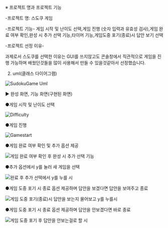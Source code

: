 ※ 프로젝트 명과 프로젝트 기능

-프로젝트 명: 스도쿠 게임

-프로젝트 기능- 
게임 시작 및 난이도 선택,게임 진행 (숫자 입력과 유효성 검사),게임 완료 여부 확인,완성 시 추가 선택 기능,타이머 기능,게임도중 포기(종료)시 답안 보기 선택




-프로젝트 선정 이유-

과제로서 스도쿠를 선택한 이유는 GUI를 쓰지않고도 콘솔창에서 직관적으로 게임을 진행 가능하며
배웠던것들을 많이 사용해서 만들 수 있을것같아서 선정했습니다.






2. uml(클래스 다이어그램)

![SudokuGame Uml](https://github.com/user-attachments/assets/d8c10c12-b7bc-4c13-b5b6-dde05a904418)







▶ 완성 화면, 기능 화면(구현된 화면)


●게임 시작 및 난이도 선택

![Difficulty](https://github.com/user-attachments/assets/313e3453-7991-4e82-a671-4d707d6b6b37)

●게임 진행 

![Gamestart](https://github.com/user-attachments/assets/4813dbbc-e1fd-4989-8273-3234860f324b)

●게임 완료 여부 확인 및 추가 옵션 제공

![게임 완료 여부 확인 후 완성 시 추가 선택 기능](https://github.com/user-attachments/assets/d1baeeb0-63d9-481e-a62f-46352b3344c0)

●추가 옵션에서 y를 눌러 새 게임을 선택

![완료 후 추가 선택에서 y를 누를 시](https://github.com/user-attachments/assets/1167efb7-620d-452e-ac39-e0128814fa84)

●게임 도중 포기 시 종료 옵션 제공하며 답안을 보겠다면 답안을 보여주고 종료

![게임 도중 포기(종료)시 답안을 보는지 물어보고 y를 누를시](https://github.com/user-attachments/assets/a3a3aa7f-e490-428b-87fb-97af905a4b7c)

●게임 도중 포기 시 종료 옵션 제공하며 답안을 안보겠다면 바로 종료

![게임 도중 포기 후 답안을 안보는걸로 할 시](https://github.com/user-attachments/assets/0357317a-db5b-44fd-a24f-564de89c1cdb)








